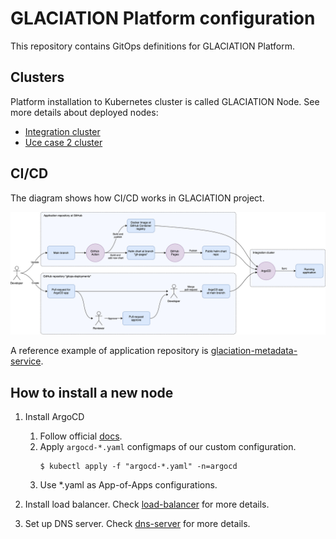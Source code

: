 # GLACIATION Platform configuration

This repository contains GitOps definitions for GLACIATION Platform.

## Clusters

Platform installation to Kubernetes cluster is called GLACIATION Node. See more details about deployed nodes: 
* [Integration cluster](integration/README.md)
* [Uce case 2 cluster](UC2/README.md)

## CI/CD

The diagram shows how CI/CD works in GLACIATION project.

![image](docs/process-diagram.drawio.svg)

A reference example of application repository is [glaciation-metadata-service](https://github.com/glaciation-heu/glaciation-metadata-service).

## How to install a new node

1. Install ArgoCD
   1. Follow official [docs](https://argo-cd.readthedocs.io/en/stable/getting_started/).
   2. Apply `argocd-*.yaml` configmaps of our custom configuration.
      ```
      $ kubectl apply -f "argocd-*.yaml" -n=argocd
      ```
   3. Use *.yaml as App-of-Apps configurations.

1. Install load balancer. Check [load-balancer](docs/load-balancer/load-balancer.md) for more details.

1. Set up DNS server. Check [dns-server](docs/dns-server/node-configuration.md) for more details.


